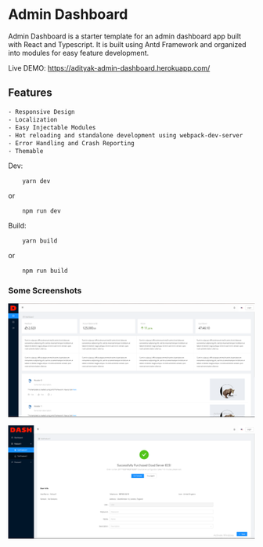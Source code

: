 # Admin Dashboard

Admin Dashboard is a starter template for an admin dashboard app built with React and Typescript. It is built using Antd Framework and organized into modules for easy feature development.

Live DEMO: https://adityak-admin-dashboard.herokuapp.com/

## Features

    - Responsive Design
    - Localization
    - Easy Injectable Modules
    - Hot reloading and standalone development using webpack-dev-server
    - Error Handling and Crash Reporting
    - Themable

Dev:

```
    yarn dev
```

or

```
    npm run dev
```

Build:

```
    yarn build
```

or

```
    npm run build
```

### Some Screenshots

![Alt text](/screenshots/DashboardScreenshot.PNG?raw=true)

![Alt text](/screenshots/DashboardScreenshot2.PNG?raw=true)
